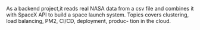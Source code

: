As a backend project,it reads real NASA data from a csv file and combines it with SpaceX API to build a space launch system. Topics covers clustering, load balancing, PM2, CI/CD, deployment, produc- tion in the cloud.
